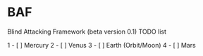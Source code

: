# BAF
Blind Attacking Framework (beta version 0.1)
TODO list 

1 - [ ] Mercury
2 - [ ] Venus
3 - [ ] Earth (Orbit/Moon)
4 - [ ] Mars

